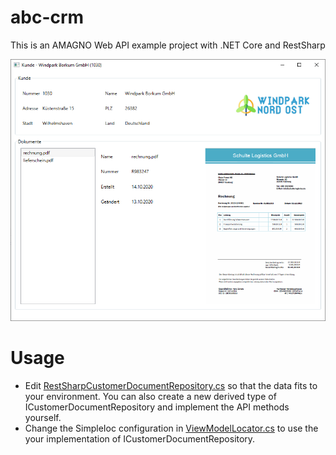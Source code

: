 # abc-crm
This is an AMAGNO Web API example project with .NET Core and RestSharp

![CRM Screen](screen.png)

# Usage
* Edit [RestSharpCustomerDocumentRepository.cs](src/Abc.Crm.WindowsClient/Repository/RestSharpCustomerDocumentRepository.cs) so that the data fits to your environment. You can also create a new derived type of ICustomerDocumentRepository and implement the API methods yourself.
* Change the SimpleIoc configuration in [ViewModelLocator.cs](src/Abc.Crm.WindowsClient/Service/ViewModelLocator.cs) to use the your implementation of ICustomerDocumentRepository.
